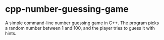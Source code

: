 # cpp-number-guessing-game
A simple command-line number guessing game in C++. The program picks a random number between 1 and 100, and the player tries to guess it with hints.
